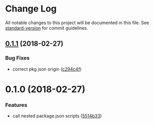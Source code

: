 # Change Log

All notable changes to this project will be documented in this file. See [standard-version](https://github.com/conventional-changelog/standard-version) for commit guidelines.

<a name="0.1.1"></a>
## [0.1.1](https://github.com/sinnerschrader/gregarious/compare/v0.1.0...v0.1.1) (2018-02-27)


### Bug Fixes

* correct pkg json origin ([c294c4f](https://github.com/sinnerschrader/gregarious/commit/c294c4f))


<a name="0.1.0"></a>
# 0.1.0 (2018-02-27)


### Features

* call nested package.json scripts ([5514b33](https://github.com/sinnerschrader/gregarious/commit/5514b33))
